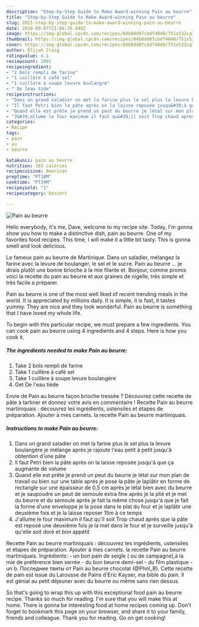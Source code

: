 ```yaml
---
description: "Step-by-Step Guide to Make Award-winning Pain au beurre"
title: "Step-by-Step Guide to Make Award-winning Pain au beurre"
slug: 2021-step-by-step-guide-to-make-award-winning-pain-au-beurre
date: 2020-09-07T21:06:29.948Z
image: https://img-global.cpcdn.com/recipes/04b0dd07cbdf4040/751x532cq70/pain-au-beurre-photo-principale-de-la-recette.jpg
thumbnail: https://img-global.cpcdn.com/recipes/04b0dd07cbdf4040/751x532cq70/pain-au-beurre-photo-principale-de-la-recette.jpg
cover: https://img-global.cpcdn.com/recipes/04b0dd07cbdf4040/751x532cq70/pain-au-beurre-photo-principale-de-la-recette.jpg
author: Elijah Craig
ratingvalue: 4.1
reviewcount: 3901
recipeingredient:
- "2 bols rempli de farine"
- "1 cuillère à café sel"
- "1 cuillère à soupe levure boulangre"
- " De leau tide"
recipeinstructions:
- "Dans un grand saladier on met la farine plus le sel plus la levure boulangère je mélange après je rajoute l&#39;eau petit à petit jusqu&#39;à obtention d&#39;une pâte"
- "Il faut Petri bien la pâte après on la laisse reposée jusqu&#39;à que ça augmante de volume"
- "Quand elle est prête je prend un peut du beurre je létal sur mon plan de travail ou bien sur une table aprés je pose la pâte je laplâtir en forme de rectangle sur une épaisseur de 0,5 cm après je létal bien avec du beurre et je saupoudre un peut de semoule extra fine après je la plié et je met du beurre et du semoule après je fait la même chose jusqu&#39;à que je fait la forme d&#39;une enveloppe je la pose dans le plat du four et je laplâtir une deuxième fois et je la laisse reposer 15m à ce temps"
- "J&#39;allume le four maximum il faut qu&#39;il soit Trop chaud après que la pâte est reposé une deuxième fois je la met dans le four et je surveille jusqu&#39;à qu&#39;elle soit doré et bon appétit"
categories:
- Recipe
tags:
- pain
- au
- beurre

katakunci: pain au beurre 
nutrition: 163 calories
recipecuisine: American
preptime: "PT10M"
cooktime: "PT34M"
recipeyield: "1"
recipecategory: Dessert

---
```



![Pain au beurre](https://img-global.cpcdn.com/recipes/04b0dd07cbdf4040/751x532cq70/pain-au-beurre-photo-principale-de-la-recette.jpg)

Hello everybody, it's me, Dave, welcome to my recipe site. Today, I'm gonna show you how to make a distinctive dish, pain au beurre. One of my favorites food recipes. This time, I will make it a little bit tasty. This is gonna smell and look delicious.

Le fameux pain au beurre de Martinique. Dans un saladier, mélangez la farine avec la levure de boulanger, le sel et le sucre. Pain au beurre … je dirais plutôt une bonne brioche à la mie filante et. Bonjour, comme promis voici la recette du pain au beurre et aux graines de nigelle, très simple et très facile a préparer.

Pain au beurre is one of the most well liked of recent trending meals in the world. It is appreciated by millions daily. It is simple, it is fast, it tastes yummy. They are nice and they look wonderful. Pain au beurre is something that I have loved my whole life.


To begin with this particular recipe, we must prepare a few ingredients. You can cook pain au beurre using 4 ingredients and 4 steps. Here is how you cook it.

<!--inarticleads1-->

##### The ingredients needed to make Pain au beurre:

1. Take 2 bols rempli de farine
1. Take 1 cuillère à café sel
1. Take 1 cuillère à soupe levure boulangère
1. Get  De l&#39;eau tiède


Envie de Pain au beurre façon brioche tressée ? Découvrez cette recette de pâte à tartiner et donnez votre avis en commentaire ! Recette Pain au beurre martiniquais : découvrez les ingrédients, ustensiles et étapes de préparation. Ajouter à mes carnets. la recette Pain au beurre martiniquais. 

<!--inarticleads2-->

##### Instructions to make Pain au beurre:

1. Dans un grand saladier on met la farine plus le sel plus la levure boulangère je mélange après je rajoute l&#39;eau petit à petit jusqu&#39;à obtention d&#39;une pâte
1. Il faut Petri bien la pâte après on la laisse reposée jusqu&#39;à que ça augmante de volume
1. Quand elle est prête je prend un peut du beurre je létal sur mon plan de travail ou bien sur une table aprés je pose la pâte je laplâtir en forme de rectangle sur une épaisseur de 0,5 cm après je létal bien avec du beurre et je saupoudre un peut de semoule extra fine après je la plié et je met du beurre et du semoule après je fait la même chose jusqu&#39;à que je fait la forme d&#39;une enveloppe je la pose dans le plat du four et je laplâtir une deuxième fois et je la laisse reposer 15m à ce temps
1. J&#39;allume le four maximum il faut qu&#39;il soit Trop chaud après que la pâte est reposé une deuxième fois je la met dans le four et je surveille jusqu&#39;à qu&#39;elle soit doré et bon appétit


Recette Pain au beurre martiniquais : découvrez les ingrédients, ustensiles et étapes de préparation. Ajouter à mes carnets. la recette Pain au beurre martiniquais. Ingrédients: - un bon pain de seigle ( ou de campagne),à la mie de préférence bien serrée - du bon beurre demi-sel - du film plastique - un b. Последние твиты от Pain au beurre chocolat (@Phnl_B). Cette recette de pain est issue du Larousse de Pains d&#39;Eric Kayser, ma bible du pain. Il est génial au petit déjeuner avec du beurre ou même sans rien dessus. 

So that's going to wrap this up with this exceptional food pain au beurre recipe. Thanks so much for reading. I'm sure that you will make this at home. There is gonna be interesting food at home recipes coming up. Don't forget to bookmark this page on your browser, and share it to your family, friends and colleague. Thank you for reading. Go on get cooking!
